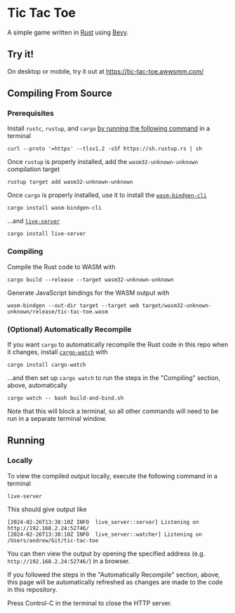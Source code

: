 # Tic Tac Toe

A simple game written in [Rust](https://www.rust-lang.org/) using [Bevy](https://bevyengine.org/).

## Try it!

On desktop or mobile, try it out at https://tic-tac-toe.awwsmm.com/

## Compiling From Source

### Prerequisites

Install `rustc`, `rustup`, and `cargo` [by running the following command](https://rustup.rs/) in a terminal

```shell
curl --proto '=https' --tlsv1.2 -sSf https://sh.rustup.rs | sh
```

Once `rustup` is properly installed, add the `wasm32-unknown-unknown` compilation target

```shell
rustup target add wasm32-unknown-unknown
```

Once `cargo` is properly installed, use it to install the [`wasm-bindgen-cli`](https://github.com/rustwasm/wasm-bindgen)

```shell
cargo install wasm-bindgen-cli
```

...and [`live-server`](https://github.com/lomirus/live-server)

```shell
cargo install live-server
```

### Compiling

Compile the Rust code to WASM with

```shell
cargo build --release --target wasm32-unknown-unknown
```

Generate JavaScript bindings for the WASM output with

```shell
wasm-bindgen --out-dir target --target web target/wasm32-unknown-unknown/release/tic-tac-toe.wasm
```

### (Optional) Automatically Recompile

If you want `cargo` to automatically recompile the Rust code in this repo when it changes, install [`cargo-watch`](https://github.com/watchexec/cargo-watch) with

```shell
cargo install cargo-watch
```

...and then set up `cargo watch` to run the steps in the "Compiling" section, above, automatically

```shell
cargo watch -- bash build-and-bind.sh
```

Note that this will block a terminal, so all other commands will need to be run in a separate terminal window.

## Running

### Locally

To view the compiled output locally, execute the following command in a terminal

```shell
live-server
```

This should give output like

```
[2024-02-26T13:38:10Z INFO  live_server::server] Listening on http://192.168.2.24:52746/
[2024-02-26T13:38:10Z INFO  live_server::watcher] Listening on /Users/andrew/Git/tic-tac-toe
```

You can then view the output by opening the specified address (e.g. `http://192.168.2.24:52746/`) in a browser.

If you followed the steps in the "Automatically Recompile" section, above, this page will be automatically refreshed as changes are made to the code in this repository.

Press Control-C in the terminal to close the HTTP server.